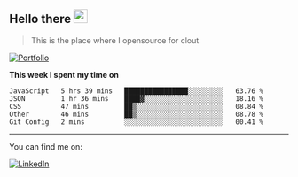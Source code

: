 <h2>Hello there <img src="https://camo.githubusercontent.com/2019d90b5d6b109833b6e130852e36fce013bb14/68747470733a2f2f63756c746f667468657061727479706172726f742e636f6d2f706172726f74732f68642f6c6170746f705f706172726f742e676966" width="25px"></h2>

>This is the place where I opensource for clout

[![Portfolio](https://img.shields.io/badge/web-portfolio-black)](https://izqalan.github.io/?utm_source=github&utm_medium=social&utm_campaign=portfolio)

**This week I spent my time on**
<!--START_SECTION:waka-->
```text
JavaScript   5 hrs 39 mins   ████████████████░░░░░░░░░   63.76 % 
JSON         1 hr 36 mins    ████▓░░░░░░░░░░░░░░░░░░░░   18.16 % 
CSS          47 mins         ██▒░░░░░░░░░░░░░░░░░░░░░░   08.84 % 
Other        46 mins         ██▒░░░░░░░░░░░░░░░░░░░░░░   08.78 % 
Git Config   2 mins          ░░░░░░░░░░░░░░░░░░░░░░░░░   00.41 % 
```
<!--END_SECTION:waka-->
___

You can find me on:

[![LinkedIn](https://img.omvr.io/linkedin.svg)](https://www.linkedin.com/in/izqalan/)
